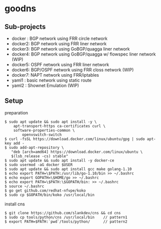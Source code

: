 
# goodns

## Sub-projects

- docker : BGP network using FRR circle network
- docker2: BGP network using FRR liner network
- docker3: BGP network using GoBGP/quagga liner network
- docker4: BGP network using GoBGP/quagga w/ flowspec liner network (WIP)
- docker5: OSPF network using FRR liner network
- docker6: BGP/OSPF network using FRR closs network (WIP)
- docker7: NAPT network using FRR/iptables
- yaml1  : basic network using static route
- yaml2  : Shownet Emulation (WIP)

## Setup

preparation
```
$ sudo apt update && sudo apt install -y \
    apt-transport-https ca-certificates curl \
    software-properties-common \
		openvswitch-switch
$ curl -fsSL https://download.docker.com/linux/ubuntu/gpg | sudo apt-key add -
$ sudo add-apt-repository \
   "deb [arch=amd64] https://download.docker.com/linux/ubuntu \
   $(lsb_release -cs) stable"
$ sudo apt update && sudo apt install -y docker-ce
$ sudo usermod -aG docker $USER
$ sudo apt update && sudo apt install gcc make golang-1.10
$ echo export PATH=\$PATH:/usr/lib/go-1.10/bin >> ~/.bashrc
$ echo export GOPATH=\$HOME/go >> ~/.bashrc
$ echo export PATH=\$PATH:\$GOPATH/bin: >> ~/.bashrc
$ source ~/.bashrc
$ go get github.com/redhat-nfvpe/koko
$ sudo cp $GOPATH/bin/koko /usr/local/bin
```

install cns
```
$ git clone https://github.com/slankdev/cns && cd cns
$ sudo cp tools/python/cns /usr/local/bin    // pattern1
$ export PATH=$PATH:`pwd`/tools/python/      // pattern2
```

